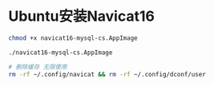 # Ubuntu安装Navicat16

```sh
chmod +x navicat16-mysql-cs.AppImage 

./navicat16-mysql-cs.AppImage
```





```sh
# 删除缓存 无限使用 
rm -rf ~/.config/navicat && rm -rf ~/.config/dconf/user
```

